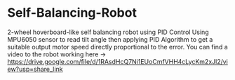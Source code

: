 # Self-Balancing-Robot

2-wheel hoverboard-like self balancing robot using PID Control
Using MPU6050 sensor to read tilt angle then applying PID Algorithm to get a suitable output motor speed directly proportional to the error.
You can find a video to the robot working here -> https://drive.google.com/file/d/1RAsdHcQ7Ni1EUoCmfVHH4cLycKm2xJl2/view?usp=share_link
